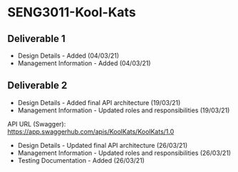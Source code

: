 # SENG3011-Kool-Kats
## Deliverable 1
* Design Details - Added (04/03/21)
* Management Information - Added (04/03/21)


## Deliverable 2
* Design Details - Added final API architecture (19/03/21)
* Management Information - Updated roles and responsibilities (19/03/21)

API URL (Swagger): https://app.swaggerhub.com/apis/KoolKats/KoolKats/1.0

* Design Details - Updated final API architecture (26/03/21)
* Management Information - Updated roles and responsibilities (26/03/21)
* Testing Documentation - Added (26/03/21)
